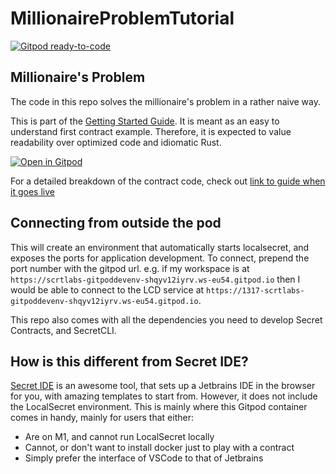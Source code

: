 # MillionaireProblemTutorial

[![Gitpod ready-to-code](https://img.shields.io/badge/Gitpod-ready--to--code-blue?logo=gitpod)](https://gitpod.io/#https://github.com/scrtlabs/GitpodDevEnv)

## Millionaire's Problem

The code in this repo solves the millionaire's problem in a rather naive way.

This is part of the [Getting Started Guide](https://example.com). It is meant as an easy to understand first contract example.
Therefore, it is expected to value readability over optimized code and idiomatic Rust.

[![Open in Gitpod](https://gitpod.io/button/open-in-gitpod.svg)](https://gitpod.io/#https://github.com/scrtlabs/GitpodDevEnv)

For a detailed breakdown of the contract code, check out [link to guide when it goes live](http://example.com) 

## Connecting from outside the pod

This will create an environment that automatically starts localsecret, and exposes the ports for application development. To connect,
prepend the port number with the gitpod url. e.g. if my workspace is at `https://scrtlabs-gitpoddevenv-shqyv12iyrv.ws-eu54.gitpod.io` then I would be able
to connect to the LCD service at `https://1317-scrtlabs-gitpoddevenv-shqyv12iyrv.ws-eu54.gitpod.io`.

This repo also comes with all the dependencies you need to develop Secret Contracts, and SecretCLI. 

## How is this different from Secret IDE?

[Secret IDE](https://github.com/digiline-io/Secret-IDE-Plugin) is an awesome tool, that sets up a Jetbrains IDE in the browser for you, with amazing templates to start from. However, it does not include the LocalSecret environment. This is mainly where this Gitpod container comes in handy, mainly for users that either:

* Are on M1, and cannot run LocalSecret locally
* Cannot, or don't want to install docker just to play with a contract
* Simply prefer the interface of VSCode to that of Jetbrains
